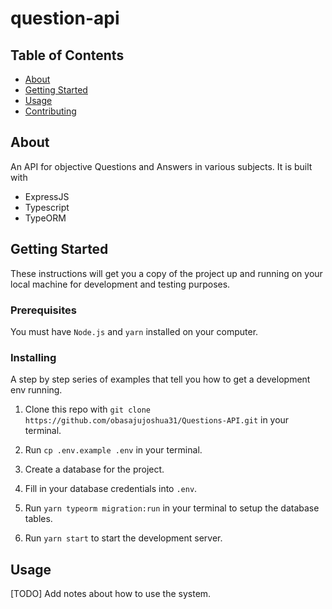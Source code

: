 # question-api

## Table of Contents

- [About](#about)
- [Getting Started](#getting_started)
- [Usage](#usage)
- [Contributing](../CONTRIBUTING.md)

## About <a name = "about"></a>

An API for objective Questions and Answers in various subjects. It is built with

- ExpressJS
- Typescript
- TypeORM

## Getting Started <a name = "getting_started"></a>

These instructions will get you a copy of the project up and running on your local machine for development and testing purposes.

### Prerequisites

You must have `Node.js` and `yarn` installed on your computer.

### Installing

A step by step series of examples that tell you how to get a development env running.

1. Clone this repo with `git clone https://github.com/obasajujoshua31/Questions-API.git` in your terminal.

2. Run `cp .env.example .env` in your terminal.

3. Create a database for the project.

4. Fill in your database credentials into `.env`.

5. Run `yarn typeorm migration:run` in your terminal to setup the database tables.

6. Run `yarn start` to start the development server.

## Usage <a name = "usage"></a>

[TODO] Add notes about how to use the system.
